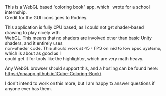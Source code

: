 This is a WebGL based "coloring book" app, which I wrote for a school internship.\
Credit for the GUI icons goes to Rodney.

This application is fully CPU based, as I could not get shader-based drawing to play nicely with\
WebGL. This means that no shaders are involved other than basic Unity shaders, and it entirely uses\
non-shader code. This should work at 45+ FPS on mid to low spec systems, which is about as good as I\
could get it for tools like the highlighter, which are very math heavy.

Any WebGL browser should support this, and a hosting can be found here: https://nnaapp.github.io/iCube-Coloring-Book/

I don't intend to work on this more, but I am happy to answer questions if anyone ever has them.
